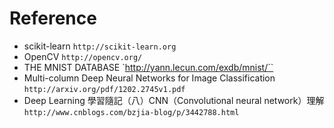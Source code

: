 # Reference

* scikit-learn `http://scikit-learn.org`
* OpenCV `http://opencv.org/`
* THE MNIST DATABASE `http://yann.lecun.com/exdb/mnist/``
* Multi-column Deep Neural Networks for Image Classification `http://arxiv.org/pdf/1202.2745v1.pdf`
* Deep Learning 學習隨記（八）CNN（Convolutional neural network）理解 `http://www.cnblogs.com/bzjia-blog/p/3442788.html`
